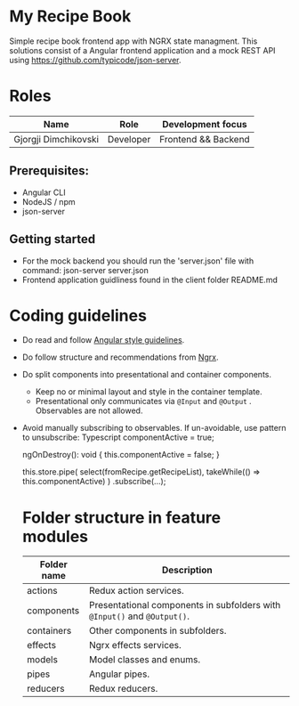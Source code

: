 # My Recipe Book

Simple recipe book frontend app with NGRX state managment.
This solutions consist of a Angular frontend application and a mock REST API using https://github.com/typicode/json-server.

# Roles

| Name                 | Role      | Development focus   |
| -------------------- | --------- | ------------------- |
| Gjorgji Dimchikovski | Developer | Frontend && Backend |

## Prerequisites:

- Angular CLI
- NodeJS / npm
- json-server

## Getting started

- For the mock backend you should run the 'server.json' file with command: json-server server.json
- Frontend application guidliness found in the client folder README.md

# Coding guidelines

- Do read and follow [Angular style guidelines](https://angular.io/guide/styleguide).
- Do follow structure and recommendations from [Ngrx](https://ngrx.io/docs).
- Do split components into presentational and container components.
  - Keep no or minimal layout and style in the container template.
  - Presentational only communicates via `@Input` and `@Output` . Observables are not allowed.
- Avoid manually subscribing to observables. If un-avoidable, use pattern to unsubscribe:
  Typescript
  componentActive = true;

  ngOnDestroy(): void {
  this.componentActive = false;
  }

  this.store.pipe(
  select(fromRecipe.getRecipeList),
  takeWhile(() => this.componentActive)
  )
  .subscribe(...);

  # Folder structure in feature modules

  | Folder name | Description                                                              |
  | ----------- | ------------------------------------------------------------------------ |
  | actions     | Redux action services.                                                   |
  | components  | Presentational components in subfolders with `@Input()` and `@Output()`. |
  | containers  | Other components in subfolders.                                          |
  | effects     | Ngrx effects services.                                                   |
  | models      | Model classes and enums.                                                 |
  | pipes       | Angular pipes.                                                           |
  | reducers    | Redux reducers.                                                          |
